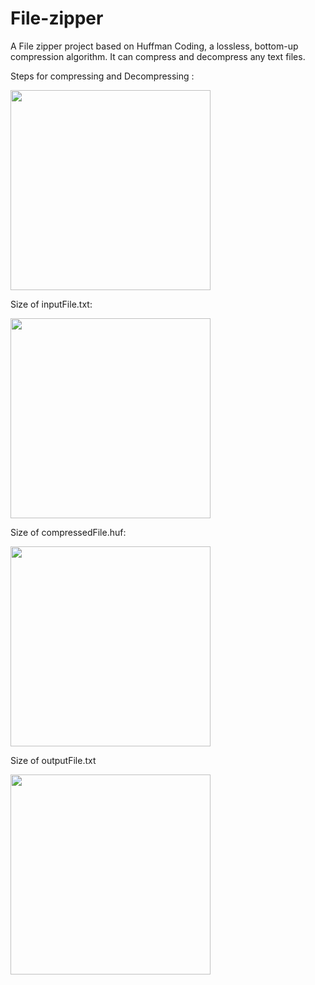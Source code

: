# File-zipper
A File zipper project based on Huffman Coding,  a lossless, bottom-up compression algorithm. It can compress and decompress any text files.


Steps for compressing and Decompressing : 

<img src="https://user-images.githubusercontent.com/71961042/182235241-38a20818-693b-42e1-9a01-e34a7bf8c6ea.png" width="320">

Size of inputFile.txt:

<img src="https://user-images.githubusercontent.com/71961042/182235329-ce25e057-7c4c-4c5e-aa2c-8cb8031746f2.png" width="320">

Size of compressedFile.huf:

<img src="https://user-images.githubusercontent.com/71961042/182235372-9b7f24a4-8ff8-431d-abea-8e60a4688a8d.png" width="320">

Size of outputFile.txt

<img src="https://user-images.githubusercontent.com/71961042/182235414-04261733-81fd-4314-ace8-bce23cdd148e.png" width="320">
